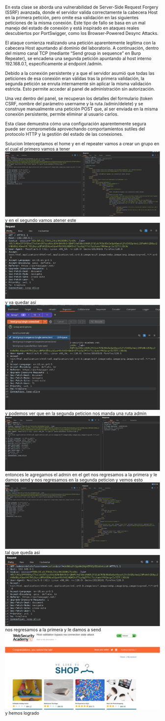 En esta clase se aborda una vulnerabilidad de Server-Side Request Forgery (SSRF) avanzada, donde el servidor valida correctamente la cabecera Host en la primera petición, pero omite esa validación en las siguientes peticiones de la misma conexión. Este tipo de fallo se basa en un mal manejo del estado de conexión y está inspirado en ataques reales descubiertos por PortSwigger, como los Browser-Powered Desync Attacks.

El ataque comienza realizando una petición aparentemente legítima con la cabecera Host apuntando al dominio del laboratorio. A continuación, dentro del mismo canal TCP (mediante “Send group in sequence” en Burp Repeater), se encadena una segunda petición apuntando al host interno 192.168.0.1, específicamente al endpoint /admin.

Debido a la conexión persistente y a que el servidor asumió que todas las peticiones de esa conexión eran válidas tras la primera validación, la segunda petición se enruta internamente sin aplicar la misma validación estricta. Esto permite acceder al panel de administración sin autorización.

Una vez dentro del panel, se recuperan los detalles del formulario (token CSRF, nombre del parámetro username y la ruta /admin/delete) y se construye manualmente una petición POST que, al ser enviada en la misma conexión persistente, permite eliminar al usuario carlos.

Esta clase demuestra cómo una configuración aparentemente segura puede ser comprometida aprovechando comportamientos sutiles del protocolo HTTP y la gestión del estado de las conexiones.

Solucion
Interceptamos el home
y en el repeater vamos a crear un grupo
en el cual el primero vamos a tener
![Pasted_image_20250829212229.png](/Imagenes/Pasted_image_20250829212229.png)
y en el segundo vamos atener este 
![Pasted_image_20250829212249.png](/Imagenes/Pasted_image_20250829212249.png)
y va quedar asi
![Pasted_image_20250829212412.png](/Imagenes/Pasted_image_20250829212412.png)
y podemos ver que en la segunda peticion nos manda una ruta admin
![Pasted_image_20250829212622.png](/Imagenes/Pasted_image_20250829212622.png)
entonces le agregamos el admin en el get nos regresamos a la primera y le damos send
y nos regresamos en la segunda peticion y vemos esto
![Pasted_image_20250829212755.png](/Imagenes/Pasted_image_20250829212755.png)
tal que queda asi
![Pasted_image_20250829212903.png](/Imagenes/Pasted_image_20250829212903.png)
nos regresamos a la primera y le damos a send
![Pasted_image_20250829212933.png](/Imagenes/Pasted_image_20250829212933.png)
y hemos logrado
